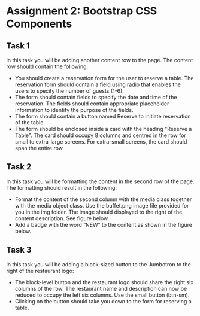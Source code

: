 # Assignment 2: Bootstrap CSS Components

## Task 1

In this task you will be adding another content row to the page. The content row should contain the following:

* You should create a reservation form for the user to reserve a table. The reservation form should contain a field using radio that enables the users to specify the number of guests (1-6).
* The form should contain fields to specify the date and time of the reservation. The fields should contain appropriate placeholder information to identify the purpose of the fields.
* The form should contain a button named Reserve to initiate reservation of the table.
* The form should be enclosed inside a card with the heading "Reserve a Table". The card should occupy 8 columns and centred in the row for small to extra-large screens. For extra-small screens, the card should span the entire row.

## Task 2

In this task you will be formatting the content in the second row of the page. The formatting should result in the following:

* Format the content of the second column with the media class together with the media object class. Use the buffet.png image file provided for you in the img folder. The image should displayed to the right of the content description. See figure below.
* Add a badge with the word “NEW” to the content as shown in the figure below.

## Task 3

In this task you will be adding a block-sized button to the Jumbotron to the right of the restaurant logo:

* The block-level button and the restaurant logo should share the right six columns of the row. The restaurant name and description can now be reduced to occupy the left six columns. Use the small button (btn-sm).
* Clicking on the button should take you down to the form for reserving a table.
